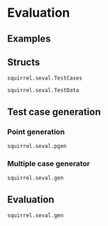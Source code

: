 # Evaluation

## Examples

## Structs

```@docs
squirrel.seval.TestCases
```

```@docs
squirrel.seval.TestData
```

## Test case generation

### Point generation

```@docs
squirrel.seval.pgen
```

### Multiple case generator

```@docs
squirrel.seval.gen
```

## Evaluation

```@docs
squirrel.seval.gen
```

